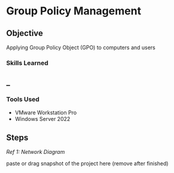 # Group Policy Management 

## Objective
  
Applying Group Policy Object (GPO) to computers and users

### Skills Learned

_
- 

### Tools Used

- VMware Workstation Pro
- Windows Server 2022

## Steps

*Ref 1: Network Diagram*

paste or drag snapshot of the project here (remove after finished)
